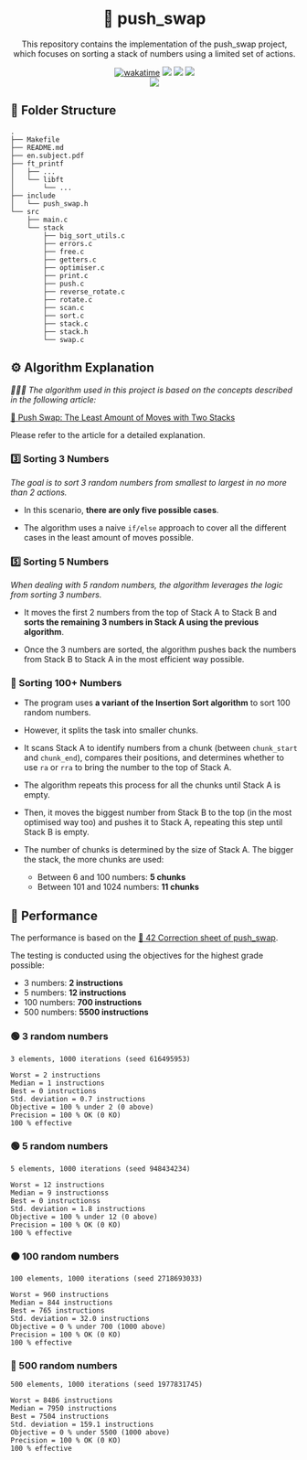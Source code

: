 <div align="center">
	<h1>🔄 push_swap</h1>
	<p>This repository contains the implementation of the push_swap project, which focuses on sorting a stack of numbers using a limited set of actions.</p>
    <a href="https://wakatime.com/badge/user/db0e5671-cec5-4e7b-9d41-19a881e67f7d/project/552619a1-bf7a-4090-8d74-9eb473b20c90"><img src="https://wakatime.com/badge/user/db0e5671-cec5-4e7b-9d41-19a881e67f7d/project/552619a1-bf7a-4090-8d74-9eb473b20c90.svg" alt="wakatime"></a>
	<img src="https://img.shields.io/badge/norminette-passing-success"/>
	<a href="https://developer.apple.com/library/archive/documentation/Performance/Conceptual/ManagingMemory/Articles/FindingLeaks.html"><img src="https://img.shields.io/badge/leaks-none-success" /></a>
	<img src="https://img.shields.io/badge/bonus-none-red"/>
	<br />
	<img src="https://img.shields.io/badge/-unknown%2F100-important?logo=42&logoColor=fff" />
</div>

## 🌳 Folder Structure

```
.
├── Makefile
├── README.md
├── en.subject.pdf
├── ft_printf
│   ├── ...
│   └── libft
│       └── ...
├── include
│   └── push_swap.h
└── src
    ├── main.c
    └── stack
        ├── big_sort_utils.c
        ├── errors.c
        ├── free.c
        ├── getters.c
        ├── optimiser.c
        ├── print.c
        ├── push.c
        ├── reverse_rotate.c
        ├── rotate.c
        ├── scan.c
        ├── sort.c
        ├── stack.c
        ├── stack.h
        └── swap.c
```

## ⚙️ Algorithm Explanation

*🙇🏻‍♂️ The algorithm used in this project is based on the concepts described in the following article:*

[📖 Push Swap: The Least Amount of Moves with Two Stacks](https://medium.com/@jamierobertdawson/push-swap-the-least-amount-of-moves-with-two-stacks-d1e76a71789a)

Please refer to the article for a detailed explanation.

### 3️⃣ Sorting 3 Numbers

*The goal is to sort 3 random numbers from smallest to largest in no more than 2 actions.*

* In this scenario, **there are only five possible cases**.

* The algorithm uses a naive `if/else` approach to cover all the different cases in the least amount of moves possible.

### 5️⃣ Sorting 5 Numbers

*When dealing with 5 random numbers, the algorithm leverages the logic from sorting 3 numbers.*

* It moves the first 2 numbers from the top of Stack A to Stack B and **sorts the remaining 3 numbers in Stack A using the previous algorithm**.

* Once the 3 numbers are sorted, the algorithm pushes back the numbers from Stack B to Stack A in the most efficient way possible.

### 💯 Sorting 100+ Numbers

* The program uses **a variant of the Insertion Sort algorithm** to sort 100 random numbers.

* However, it splits the task into smaller chunks.

* It scans Stack A to identify numbers from a chunk (between `chunk_start` and `chunk_end`), compares their positions, and determines whether to use `ra` or `rra` to bring the number to the top of Stack A.

* The algorithm repeats this process for all the chunks until Stack A is empty.

* Then, it moves the biggest number from Stack B to the top (in the most optimised way too) and pushes it to Stack A, repeating this step until Stack B is empty.

* The number of chunks is determined by the size of Stack A. The bigger the stack, the more chunks are used:

	* Between 6 and 100 numbers: **5 chunks**
	* Between 101 and 1024 numbers: **11 chunks**


## 🚀 Performance

The performance is based on the [📖 42 Correction sheet of push_swap](https://github.com/rizky/42-corrections/blob/master/push_swap.pdf).

The testing is conducted using the objectives for the highest grade possible:
* 3 numbers: **2 instructions**
* 5 numbers: **12 instructions**
* 100 numbers: **700 instructions**
* 500 numbers: **5500 instructions**

### 🟢 3 random numbers
```
3 elements, 1000 iterations (seed 616495953)

Worst = 2 instructions
Median = 1 instructions
Best = 0 instructions
Std. deviation = 0.7 instructions
Objective = 100 % under 2 (0 above)
Precision = 100 % OK (0 KO)
100 % effective
```

### 🟢 5 random numbers
```
5 elements, 1000 iterations (seed 948434234)

Worst = 12 instructions
Median = 9 instructionss
Best = 0 instructionss
Std. deviation = 1.8 instructions
Objective = 100 % under 12 (0 above)
Precision = 100 % OK (0 KO)
100 % effective
```

### 🟠 100 random numbers
```
100 elements, 1000 iterations (seed 2718693033)

Worst = 960 instructions
Median = 844 instructions
Best = 765 instructions
Std. deviation = 32.0 instructions
Objective = 0 % under 700 (1000 above)
Precision = 100 % OK (0 KO)
100 % effective
```

### 🔴 500 random numbers
```
500 elements, 1000 iterations (seed 1977831745)

Worst = 8486 instructions
Median = 7950 instructions
Best = 7504 instructions
Std. deviation = 159.1 instructions
Objective = 0 % under 5500 (1000 above)
Precision = 100 % OK (0 KO)
100 % effective
```

